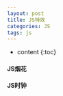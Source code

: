 ```yaml
---
layout: post
title: JS特效
categories: JS
tags: js
---
```


* content
{:toc}




#### JS烟花


#### JS时钟